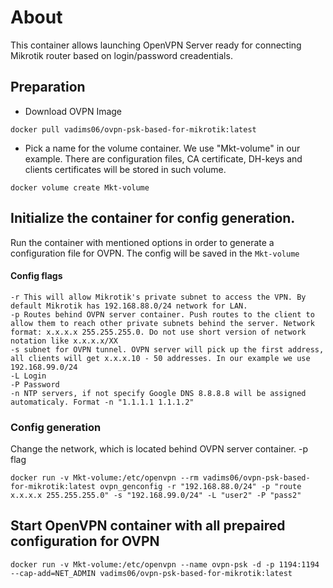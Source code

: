 # About
This container allows launching OpenVPN Server ready for connecting Mikrotik router based on login/password creadentials.
## Preparation
* Download OVPN Image

```docker pull vadims06/ovpn-psk-based-for-mikrotik:latest```
* Pick a name for the volume container. We use "Mkt-volume" in our example. There are configuration files, CA certificate, DH-keys and clients certificates will be stored in such volume.

```docker volume create Mkt-volume```

## Initialize the container for config generation.
Run the container with mentioned options in order to generate a configuration file for OVPN. The config will be saved in the `Mkt-volume`
#### Config flags 
```
-r This will allow Mikrotik's private subnet to access the VPN. By default Mikrotik has 192.168.88.0/24 network for LAN.
-p Routes behind OVPN server container. Push routes to the client to allow them to reach other private subnets behind the server. Network format: x.x.x.x 255.255.255.0. Do not use short version of network notation like x.x.x.x/XX
-s subnet for OVPN tunnel. OVPN server will pick up the first address, all clients will get x.x.x.10 - 50 addresses. In our example we use 192.168.99.0/24
-L Login
-P Password
-n NTP servers, if not specify Google DNS 8.8.8.8 will be assigned automaticaly. Format -n "1.1.1.1 1.1.1.2"
```
### Config generation
Change the network, which is located behind OVPN server container. -p flag
```
docker run -v Mkt-volume:/etc/openvpn --rm vadims06/ovpn-psk-based-for-mikrotik:latest ovpn_genconfig -r "192.168.88.0/24" -p "route x.x.x.x 255.255.255.0" -s "192.168.99.0/24" -L "user2" -P "pass2"
```
## Start OpenVPN container with all prepaired configuration for OVPN
```
docker run -v Mkt-volume:/etc/openvpn --name ovpn-psk -d -p 1194:1194 --cap-add=NET_ADMIN vadims06/ovpn-psk-based-for-mikrotik:latest
```
